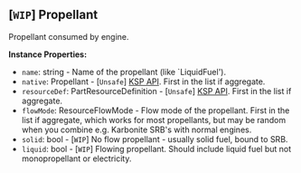 ## \[`WIP`\] Propellant

Propellant consumed by engine.


**Instance Properties:**
- `name`: string - Name of the propellant (like `LiquidFuel').
- `native`: Propellant - \[`Unsafe`\] [KSP API](https://kerbalspaceprogram.com/api/class_propellant.html). First in the list if aggregate.
- `resourceDef`: PartResourceDefinition - \[`Unsafe`\] [KSP API](https://kerbalspaceprogram.com/api/class_part_resource_definition.html). First in the list if aggregate.
- `flowMode`: ResourceFlowMode - Flow mode of the propellant. First in the list if aggregate, which works for most propellants, but may be random when you combine e.g. Karbonite SRB's with normal engines.
- `solid`: bool - \[`WIP`\] No flow propellant - usually solid fuel, bound to SRB.
- `liquid`: bool - \[`WIP`\] Flowing propellant. Should include liquid fuel but not monopropellant or electricity.
